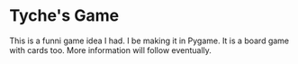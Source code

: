 # Tyche's Game
This is a funni game idea I had.
I be making it in Pygame. It is a board game with cards too.
More information will follow eventually.
